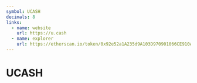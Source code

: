 ```yaml
---
symbol: UCASH
decimals: 8
links:
  - name: website
    url: https://u.cash
  - name: explorer
    url: https://etherscan.io/token/0x92e52a1A235d9A103D970901066CE910AAceFD37
---
```


# UCASH
